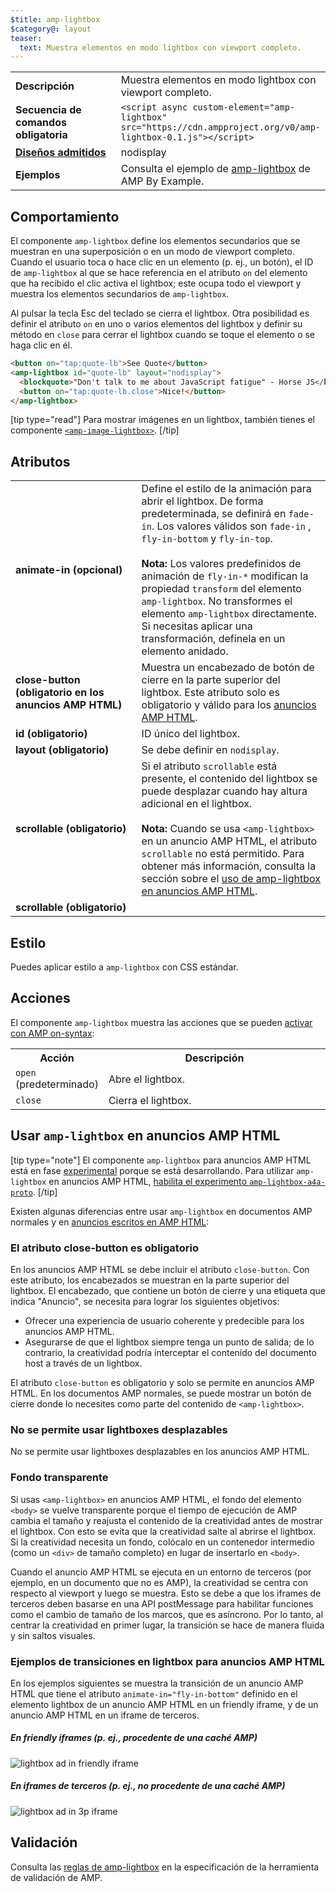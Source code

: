 ```yaml
---
$title: amp-lightbox
$category@: layout
teaser:
  text: Muestra elementos en modo lightbox con viewport completo.
---
```




<!--
       Copyright 2016 The AMP HTML Authors. All Rights Reserved.

       Licensed under the Apache License, Version 2.0 (the "License");
     you may not use this file except in compliance with the License.
     You may obtain a copy of the License at

     http://www.apache.org/licenses/LICENSE-2.0

     Unless required by applicable law or agreed to in writing, software
     distributed under the License is distributed on an "AS-IS" BASIS,
     WITHOUT WARRANTIES OR CONDITIONS OF ANY KIND, either express or implied.
     See the License for the specific language governing permissions and
     limitations under the License.
-->



<table>
  <tr>
    <td width="40%"><strong>Descripción</strong></td>
    <td>Muestra elementos en modo lightbox con viewport completo.</td>
  </tr>
  <tr>
    <td width="40%"><strong>Secuencia de comandos obligatoria</strong></td>
    <td><code>&lt;script async custom-element="amp-lightbox" src="https://cdn.ampproject.org/v0/amp-lightbox-0.1.js"&gt;&lt;/script&gt;</code></td>
  </tr>
  <tr>
    <td class="col-fourty"><strong><a href="../../../documentation/guides-and-tutorials/develop/style_and_layout/control_layout.md">Diseños admitidos</a></strong></td>
    <td>nodisplay</td>
  </tr>
  <tr>
    <td width="40%"><strong>Ejemplos</strong></td>
    <td>Consulta el ejemplo de <a href="https://ampbyexample.com/components/amp-lightbox/">amp-lightbox</a> de AMP By Example.</td>
  </tr>
</table>

## Comportamiento <a name="behavior"></a>

El componente `amp-lightbox` define los elementos secundarios que se muestran en una superposición o en un modo de viewport completo. Cuando el usuario toca o hace clic en un elemento (p. ej., un botón), el ID de `amp-lightbox` al que se hace referencia en el atributo `on` del elemento que ha recibido el clic activa el lightbox; este ocupa todo el viewport y muestra los elementos secundarios de `amp-lightbox`.

Al pulsar la tecla Esc del teclado se cierra el lightbox. Otra posibilidad es definir el atributo `on` en uno o varios elementos del lightbox y definir su método en `close` para cerrar el lightbox cuando se toque el elemento o se haga clic en él.

```html
<button on="tap:quote-lb">See Quote</button>
<amp-lightbox id="quote-lb" layout="nodisplay">
  <blockquote>"Don't talk to me about JavaScript fatigue" - Horse JS</blockquote>
  <button on="tap:quote-lb.close">Nice!</button>
</amp-lightbox>
```

[tip type="read"]
Para mostrar imágenes en un lightbox, también tienes el componente [`<amp-image-lightbox>`](amp-image-lightbox.md).
[/tip]

## Atributos <a name="attributes"></a>

<table>
  <tr>
    <td width="40%"><strong>animate-in (opcional)</strong></td>
    <td>Define el estilo de la animación para abrir el lightbox. De forma predeterminada, se definirá en <code>fade-in</code>. Los valores válidos son <code>fade-in</code> , <code>fly-in-bottom</code> y <code>fly-in-top</code>.
      <br><br>
        <strong>Nota:</strong> Los valores predefinidos de animación de <code>fly-in-*</code> modifican la propiedad <code>transform</code> del elemento <code>amp-lightbox</code>. No transformes el elemento <code>amp-lightbox</code> directamente. Si necesitas aplicar una transformación, defínela en un elemento anidado.</td>
      </tr>
      <tr>
        <td width="40%"><strong>close-button (obligatorio en los anuncios AMP HTML)</strong></td>
        <td>Muestra un encabezado de botón de cierre en la parte superior del lightbox. Este atributo solo es obligatorio y válido para los <a href="#a4a">anuncios AMP HTML</a>.</td>
      </tr>
      <tr>
        <td width="40%"><strong>id (obligatorio)</strong></td>
        <td>ID único del lightbox.</td>
      </tr>
      <tr>
        <td width="40%"><strong>layout (obligatorio)</strong></td>
        <td>Se debe definir en <code>nodisplay</code>.</td>
      </tr>
      <tr>
        <td width="40%"><strong>scrollable (obligatorio)</strong></td>
        <td>Si el atributo <code>scrollable</code> está presente, el contenido del lightbox se puede desplazar cuando hay altura adicional en el lightbox.
          <br><br>
            <strong>Nota:</strong> Cuando se usa <code>&lt;amp-lightbox&gt;</code> en un anuncio AMP HTML, el atributo <code>scrollable</code> no está permitido. Para obtener más información, consulta la sección sobre el <a href="#a4a">uso de amp-lightbox en anuncios AMP HTML</a>.</td>
          </tr>
          <tr>
            <td width="40%"><strong>scrollable (obligatorio)</strong></td>
            <td></td>
          </tr>
        </table>

## Estilo <a name="styling"></a>

Puedes aplicar estilo a `amp-lightbox` con CSS estándar.

## Acciones <a name="actions"></a>

El componente `amp-lightbox` muestra las acciones que se pueden [activar con AMP on-syntax](../../../documentation/guides-and-tutorials/learn/amp-actions-and-events.md):

<table>
  <tr>
    <th width="20%">Acción</th>
    <th>Descripción</th>
  </tr>
  <tr>
    <td><code>open</code> (predeterminado)</td>
    <td>Abre el lightbox.</td>
  </tr>
  <tr>
    <td><code>close</code></td>
    <td>Cierra el lightbox.</td>
  </tr>
</table>

## <a id="a4a"></a> Usar `amp-lightbox` en anuncios AMP HTML <a name="a4a"></a>

[tip type="note"]
El componente `amp-lightbox` para anuncios AMP HTML está en fase [experimental](../../../documentation/guides-and-tutorials/learn/experimental.md) porque se está desarrollando. Para utilizar `amp-lightbox` en anuncios AMP HTML, [habilita el experimento `amp-lightbox-a4a-proto`](http://cdn.ampproject.org/experiments.html).
[/tip]

Existen algunas diferencias entre usar `amp-lightbox` en documentos AMP normales y en [anuncios escritos en AMP HTML](../../../documentation/guides-and-tutorials/learn/a4a_spec.md):

### El atributo close-button es obligatorio <a name="requires-close-button"></a>

En los anuncios AMP HTML se debe incluir el atributo `close-button`. Con este atributo, los encabezados se muestran en la parte superior del lightbox. El encabezado, que contiene un botón de cierre y una etiqueta que indica "Anuncio", se necesita para lograr los siguientes objetivos:

* Ofrecer una experiencia de usuario coherente y predecible para los anuncios AMP HTML.
* Asegurarse de que el lightbox siempre tenga un punto de salida; de lo contrario, la creatividad podría interceptar el contenido del documento host a través de un lightbox.

El atributo `close-button` es obligatorio y solo se permite en anuncios AMP HTML. En los documentos AMP normales, se puede mostrar un botón de cierre donde lo necesites como parte del contenido de `<amp-lightbox>`.

### No se permite usar lightboxes desplazables <a name="scrollable-lightboxes-are-disallowed"></a>

No se permite usar lightboxes desplazables en los anuncios AMP HTML.

### Fondo transparente <a name="transparent-background"></a>

Si usas `<amp-lightbox>` en anuncios AMP HTML, el fondo del elemento `<body>` se vuelve transparente porque el tiempo de ejecución de AMP cambia el tamaño y reajusta el contenido de la creatividad antes de mostrar el lightbox. Con esto se evita que la creatividad salte al abrirse el lightbox. Si la creatividad necesita un fondo, colócalo en un contenedor intermedio (como un `<div>` de tamaño completo) en lugar de insertarlo en `<body>`.

Cuando el anuncio AMP HTML se ejecuta en un entorno de terceros (por ejemplo, en un documento que no es AMP), la creatividad se centra con respecto al viewport y luego se muestra. Esto se debe a que los iframes de terceros deben basarse en una API postMessage para habilitar funciones como el cambio de tamaño de los marcos, que es asíncrono. Por lo tanto, al centrar la creatividad en primer lugar, la transición se hace de manera fluida y sin saltos visuales.

### Ejemplos de transiciones en lightbox para anuncios AMP HTML <a name="examples-of-transitions-in-lightbox-for-amphtml-ads"></a>

En los ejemplos siguientes se muestra la transición de un anuncio AMP HTML que tiene el atributo `animate-in="fly-in-bottom"` definido en el elemento lightbox de un anuncio AMP HTML en un friendly iframe, y de un anuncio AMP HTML en un iframe de terceros.

##### En friendly iframes (p. ej., procedente de una caché AMP) <a name="on-friendly-iframes-eg-coming-from-an-amp-cache"></a>

<amp-img alt="lightbox ad in friendly iframe" width="360" height="480" src="https://github.com/ampproject/amphtml/raw/master/spec/img/lightbox-ad-fie.gif" layout="fixed">
  <noscript>
    <img alt="lightbox ad in friendly iframe" src="../../spec/img/lightbox-ad-fie.gif">
    </noscript>
  </amp-img>

##### En iframes de terceros (p. ej., no procedente de una caché AMP) <a name="on-third-party-iframes-eg-outside-the-amp-cache"></a>

<amp-img alt="lightbox ad in 3p iframe" width="360" height="480" src="https://github.com/ampproject/amphtml/raw/master/spec/img/lightbox-ad-3p.gif" layout="fixed">
  <noscript>
    <img alt="lightbox ad in 3p iframe" src="../../spec/img/lightbox-ad-3p.gif">
    </noscript>
  </amp-img>

## Validación <a name="validation"></a>

Consulta las [reglas de amp-lightbox](https://github.com/ampproject/amphtml/blob/main/extensions/amp-lightbox/validator-amp-lightbox.protoascii) en la especificación de la herramienta de validación de AMP.
